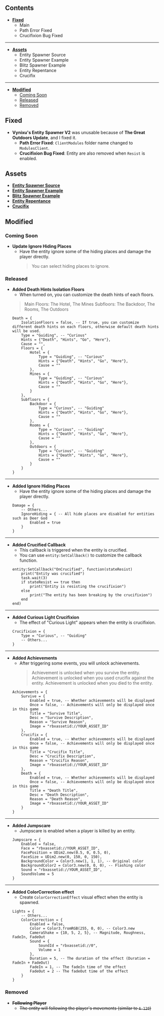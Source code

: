 ## Contents
- **[Fixed](https://github.com/Focuslol666/Utilities/tree/patch-1/Doors/Entity%20Spawner/V2#fixed)**
    - Main
    - Path Error Fixed
    - Crucifixion Bug Fixed
---
- **[Assets](https://github.com/Focuslol666/Utilities/tree/patch-1/Doors/Entity%20Spawner/V2#assets)**
    - Entity Spawner Source
    - Entity Spawner Example
    - Blitz Spawner Example
    - Entity Repentance
    - Crucifix
---
- **[Modified](https://github.com/Focuslol666/Utilities/tree/patch-1/Doors/Entity%20Spawner/V2#modified)**
    - [Coming Soon](https://github.com/Focuslol666/Utilities/tree/patch-1/Doors/Entity%20Spawner/V2#coming-soon)
    - [Released](https://github.com/Focuslol666/Utilities/tree/patch-1/Doors/Entity%20Spawner/V2#released)
    - [Removed](https://github.com/Focuslol666/Utilities/tree/patch-1/Doors/Entity%20Spawner/V2#removed)
## Fixed
- **Vynixu's Entity Spawner V2** was unusable because of **The Great Outdoors Update**, and I fixed it.
    - **Path Error Fixed**: `ClientModules` folder name changed to `ModulesClient`.
    - **Crucifixion Bug Fixed**: Entity are also removed when `Resist` is enabled.
## Assets
- **[Entity Spawner Source](https://github.com/Focuslol666/Utilities/blob/patch-1/Doors/Entity%20Spawner/V2/Source.lua)**
- **[Entity Spawner Example](https://github.com/Focuslol666/Utilities/blob/patch-1/Doors/Entity%20Spawner/V2/Example.lua)**
- **[Blitz Spawner Example](https://github.com/Focuslol666/Utilities/blob/patch-1/Doors/Entity%20Spawner/V2/Example_Blitz.lua)**
- **[Entity Repentance](https://github.com/Focuslol666/Utilities/blob/patch-1/Doors/Entity%20Spawner/Assets/Repentance.rbxm)**
- **[Crucifix](https://github.com/Focuslol666/Utilities/blob/patch-1/Doors/Entity%20Spawner/Crucifix.lua)**
## Modified
### Coming Soon
- **Update Ignore Hiding Places**
    - Have the entity ignore some of the hiding places and damage the player directly.
        > You can select hiding places to ignore.
### Released
- **Added Death Hints Isolation Floors**
    - When turned on, you can customize the death hints of each floors.
    > Main Floors: The Hotel, The Mines
    > Subfloors: The Backdoor, The Rooms, The Outdoors
    ```luau
    Death = {
        IsolationFloors = false, -- If true, you can customize different death hints on each floors, otherwise default death hints will be used.
        Type = "Guiding", -- "Curious"
        Hints = {"Death", "Hints", "Go", "Here"},
        Cause = "",
        Floors = {
            Hotel = {
                Type = "Guiding", -- "Curious"
                Hints = {"Death", "Hints", "Go", "Here"},
                Cause = ""
            },
            Mines = {
                Type = "Guiding", -- "Curious"
                Hints = {"Death", "Hints", "Go", "Here"},
                Cause = ""
            }
        },
        Subfloors = {
            Backdoor = {
                Type = "Curious", -- "Guiding"
                Hints = {"Death", "Hints", "Go", "Here"},
                Cause = ""
            },
            Rooms = {
                Type = "Curious", -- "Guiding"
                Hints = {"Death", "Hints", "Go", "Here"},
                Cause = ""
            },
            Outdoors = {
                Type = "Curious", -- "Guiding"
                Hints = {"Death", "Hints", "Go", "Here"},
                Cause = ""
            }
        }
	}
    ```
---
- **Added Ignore Hiding Places**
    - Have the entity ignore some of the hiding places and damage the player directly.
    ```luau
    Damage = {
        -- Others...
        IgnoreHiding = { -- All hide places are disabled for entities such as Deer God
            Enabled = true
        }
	}
    ```
---
- **Added Crucified Callback**
    - This callback is triggered when the entity is crucified.
    - You can use `entity:SetCallback()` to customize the callback function.
    ```luau
    entity:SetCallback("OnCrucified", function(stateResist)
        print("Entity was crucified")
        task.wait(3)
        if stateResist == true then
            print("Entity is resisting the crucifixion")
        else
            print("The entity has been breaking by the crucifixion")
        end
    end)
    ```
---
- **Added Curious Light Crucifixion**
    - The effect of "Curious Light" appears when the entity is crucifixion.
    ```luau
    Crucifixion = {
        Type = "Curious", -- "Guiding"
        -- Others...
	}
    ```
---
- **Added Achievements**
    - After triggering some events, you will unlock achievements.
        > Achievement is unlocked when you survive the entity.
        > Achievement is unlocked when you used crucifix against the entity.
        > Achievement is unlocked when you died to the entity.
    ```luau
    Achievements = {
        Survive = {
            Enabled = true, -- Whether achievements will be displayed
            Once = false, -- Achievements will only be displayed once in this game
            Title = "Survive Title",
            Desc = "Survive Description",
            Reason = "Survive Reason",
            Image = "rbxassetid://YOUR_ASSET_ID"
        },
        Crucifix = {
            Enabled = true, -- Whether achievements will be displayed
            Once = false, -- Achievements will only be displayed once in this game
            Title = "Crucifix Title",
            Desc = "Crucifix Description",
            Reason = "Crucifix Reason",
            Image = "rbxassetid://YOUR_ASSET_ID"
        },
        Death = {
            Enabled = true, -- Whether achievements will be displayed
            Once = false, -- Achievements will only be displayed once in this game
            Title = "Death Title",
            Desc = "Death Description",
            Reason = "Death Reason",
            Image = "rbxassetid://YOUR_ASSET_ID"
        }
	}
    ```
---
- **Added Jumpscare**
    - Jumpscare is enabled when a player is killed by an entity.
    ```luau
    Jumpscare = {
        Enabled = false,
        Face = "rbxassetid://YOUR_ASSET_ID",
        FacePosition = UDim2.new(0.5, 0, 0.5, 0),
        FaceSize = UDim2.new(0, 150, 0, 150),
        BackgroundColor = Color3.new(1, 1, 1), -- Original color
        BackgroundColor2 = Color3.new(0, 0, 0), -- Flashing color
        Sound = "rbxassetid://YOUR_ASSET_ID",
        SoundVolume = 5
	}
    ```
---
- **Added ColorCorrection effect**
    - Create `ColorCorrectionEffect` visual effect when the entity is spawned.
    ```luau
    Lights = {
        -- Others...
        ColorCorrection = {
            Enabled = false,
            Color = Color3.fromRGB(255, 0, 0), -- Color3.new
            CameraShake = {10, 5, 2, 5}, -- Magnitude, Roughness, FadeIn, FadeOut
            Sound = {
                SoundId = "rbxassetid://0",
                Volume = 1
            },
            Duration = 5, -- The duration of the effect (Duration = FadeIn + FadeOut)
            FadeIn = 1, -- The fadeIn time of the effect
            FadeOut = 2 -- The fadeOut time of the effect
        }
	}
    ```
### Removed
- ~~**Following Player**~~
    - ~~The entity will following the player's movements (similar to `A-120`)~~
